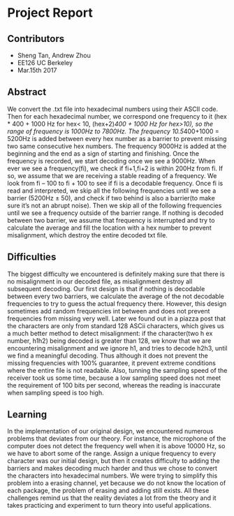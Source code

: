 Project Report
==================

## Contributors 

* Sheng Tan, Andrew Zhou
* EE126 UC Berkeley
* Mar.15th 2017

## Abstract

We convert the .txt file into hexadecimal numbers using their ASCII code. Then for each hexadecimal
number, we correspond one frequency to it (hex * 400 + 1000 Hz for hex< 10, (hex+2)*400 + 1000 Hz
for hex>10), so the range of frequency is 1000Hz to 7800Hz. The frequency 10.5*400+1000 = 5200Hz
is added between every hex number as a barrier to prevent missing two same consecutive hex numbers.
The frequency 9000Hz is added at the beginning and the end as a sign of starting and finishing. Once
the frequency is recorded, we start decoding once we see a 9000Hz. When ever we see a frequency(fi),
we check if fi+1,fi+2 is within 200Hz from fi. If so, we assume that we are receiving a stable reading of a
frequency. We look from fi – 100 to fi + 100 to see if fi is a decodable frequency. Once fi is read and
interpreted, we skip all the following frequencies until we see a barrier (5200Hz ± 50), and check if two
behind is also a barrier(to make sure it’s not an abrupt noise). Then we skip all of the following
frequencies until we see a frequency outside of the barrier range. If nothing is decoded between two
barrier, we assume that frequency is interrupted and try to calculate the average and fill the location
with a hex number to prevent misalignment, which destroy the entire decoded txt file.

## Difficulties

The biggest difficulty we encountered is definitely making sure that there is no misalignment in our
decoded file, as misalignment destroy all subsequent decoding. Our first design is that if nothing is
decodable between every two barriers, we calculate the average of the not decodable frequencies to try
to guess the actual frequency there. However, this design sometimes add random frequencies int 
between and does not prevent frequencies from missing very well. Later we found out in a piazza post
that the characters are only from standard 128 ASCii characters, which gives us a much better method
to detect misalignment: if the character(two h ex number, h1h2) being decoded is greater than 128, we
know that we are encountering misalignment and we ignore h1, and tries to decode h2h3, until we find
a meaningful decoding. Thus although it does not prevent the missing frequencies with 100%
guarantee, it prevent extreme conditions where the entire file is not readable. Also, tunning the
sampling speed of the receiver took us some time, because a low sampling speed does not meet the
requirement of 100 bits per second, whereas the reading is inaccurate when sampling speed is too high.

## Learning

In the implementation of our original design, we encountered numerous problems that deviates from
our theory. For instance, the microphone of the computer does not detect the frequency well when it is
above 10000 Hz, so we have to abort some of the range. Assign a unique frequency to every character
was our initial design, but then it creates difficulty to adding the barriers and makes decoding much
harder and thus we chose to convert the characters into hexadecimal numbers. We were trying to
simplify this problem into a erasing channel, yet because we do not know the location of each package,
the problem of erasing and adding still exists. All these challenges remind us that the reality deviates a
lot from the theory and it takes practicing and experiment to turn theory into useful applications.